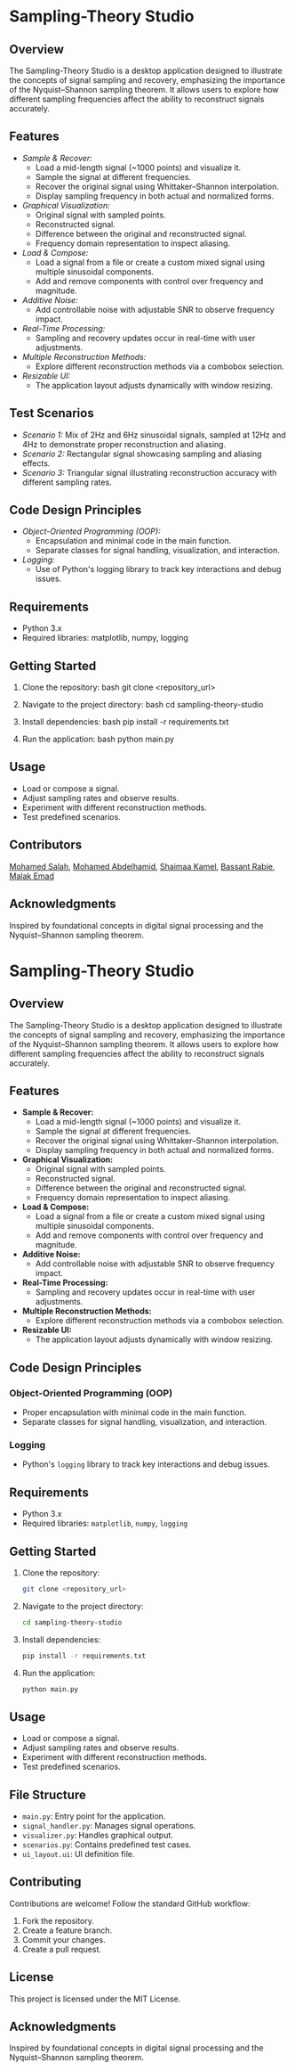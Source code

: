 # Sampling-Theory Studio

## Overview
The Sampling-Theory Studio is a desktop application designed to illustrate the concepts of signal sampling and recovery, emphasizing the importance of the Nyquist–Shannon sampling theorem. It allows users to explore how different sampling frequencies affect the ability to reconstruct signals accurately.

## Features
- *Sample & Recover:*
  - Load a mid-length signal (~1000 points) and visualize it.
  - Sample the signal at different frequencies.
  - Recover the original signal using Whittaker–Shannon interpolation.
  - Display sampling frequency in both actual and normalized forms.
- *Graphical Visualization:*
  - Original signal with sampled points.
  - Reconstructed signal.
  - Difference between the original and reconstructed signal.
  - Frequency domain representation to inspect aliasing.
- *Load & Compose:*
  - Load a signal from a file or create a custom mixed signal using multiple sinusoidal components.
  - Add and remove components with control over frequency and magnitude.
- *Additive Noise:*
  - Add controllable noise with adjustable SNR to observe frequency impact.
- *Real-Time Processing:*
  - Sampling and recovery updates occur in real-time with user adjustments.
- *Multiple Reconstruction Methods:*
  - Explore different reconstruction methods via a combobox selection.
- *Resizable UI:*
  - The application layout adjusts dynamically with window resizing.

## Test Scenarios
  - *Scenario 1:* Mix of 2Hz and 6Hz sinusoidal signals, sampled at 12Hz and 4Hz to demonstrate proper reconstruction and aliasing.
  - *Scenario 2:* Rectangular signal showcasing sampling and aliasing effects.
  - *Scenario 3:* Triangular signal illustrating reconstruction accuracy with different sampling rates.

## Code Design Principles
- *Object-Oriented Programming (OOP):*
  - Encapsulation and minimal code in the main function.
  - Separate classes for signal handling, visualization, and interaction.
- *Logging:*
  - Use of Python's logging library to track key interactions and debug issues.

## Requirements
- Python 3.x
- Required libraries: matplotlib, numpy, logging

## Getting Started
1. Clone the repository:
   bash
   git clone <repository_url>
   
2. Navigate to the project directory:
   bash
   cd sampling-theory-studio
   
3. Install dependencies:
   bash
   pip install -r requirements.txt
   
4. Run the application:
   bash
   python main.py
   

## Usage
- Load or compose a signal.
- Adjust sampling rates and observe results.
- Experiment with different reconstruction methods.
- Test predefined scenarios.



## Contributors        

 [Mohamed Salah](https://github.com/MuhamedSalah10),
 [Mohamed Abdelhamid](https://github.com/mohamed5841), 
 [Shaimaa Kamel](https://github.com/Shaimaakamel474),
 [Bassant Rabie](https://github.com/bassantrabie),
 [Malak Emad](https://github.com/malak-emad) 


## Acknowledgments
Inspired by foundational concepts in digital signal processing and the Nyquist–Shannon sampling theorem.




















# Sampling-Theory Studio

## Overview
The Sampling-Theory Studio is a desktop application designed to illustrate the concepts of signal sampling and recovery, emphasizing the importance of the Nyquist–Shannon sampling theorem. It allows users to explore how different sampling frequencies affect the ability to reconstruct signals accurately.

## Features
- **Sample & Recover:**
  - Load a mid-length signal (~1000 points) and visualize it.
  - Sample the signal at different frequencies.
  - Recover the original signal using Whittaker–Shannon interpolation.
  - Display sampling frequency in both actual and normalized forms.
- **Graphical Visualization:**
  - Original signal with sampled points.
  - Reconstructed signal.
  - Difference between the original and reconstructed signal.
  - Frequency domain representation to inspect aliasing.
- **Load & Compose:**
  - Load a signal from a file or create a custom mixed signal using multiple sinusoidal components.
  - Add and remove components with control over frequency and magnitude.
- **Additive Noise:**
  - Add controllable noise with adjustable SNR to observe frequency impact.
- **Real-Time Processing:**
  - Sampling and recovery updates occur in real-time with user adjustments.
- **Multiple Reconstruction Methods:**
  - Explore different reconstruction methods via a combobox selection.
- **Resizable UI:**
  - The application layout adjusts dynamically with window resizing.

## Code Design Principles
### Object-Oriented Programming (OOP)
- Proper encapsulation with minimal code in the main function.
- Separate classes for signal handling, visualization, and interaction.

### Logging
- Python's `logging` library to track key interactions and debug issues.

## Requirements
- Python 3.x
- Required libraries: `matplotlib`, `numpy`, `logging`

## Getting Started
1. Clone the repository:
   ```bash
   git clone <repository_url>
   ```
2. Navigate to the project directory:
   ```bash
   cd sampling-theory-studio
   ```
3. Install dependencies:
   ```bash
   pip install -r requirements.txt
   ```
4. Run the application:
   ```bash
   python main.py
   ```

## Usage
- Load or compose a signal.
- Adjust sampling rates and observe results.
- Experiment with different reconstruction methods.
- Test predefined scenarios.

## File Structure
- `main.py`: Entry point for the application.
- `signal_handler.py`: Manages signal operations.
- `visualizer.py`: Handles graphical output.
- `scenarios.py`: Contains predefined test cases.
- `ui_layout.ui`: UI definition file.

## Contributing
Contributions are welcome! Follow the standard GitHub workflow:
1. Fork the repository.
2. Create a feature branch.
3. Commit your changes.
4. Create a pull request.

## License
This project is licensed under the MIT License.

## Acknowledgments
Inspired by foundational concepts in digital signal processing and the Nyquist–Shannon sampling theorem.


